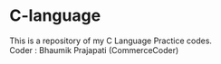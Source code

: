 # C-language
This is a repository of my C Language Practice codes.
<br>
Coder : Bhaumik Prajapati (CommerceCoder)
